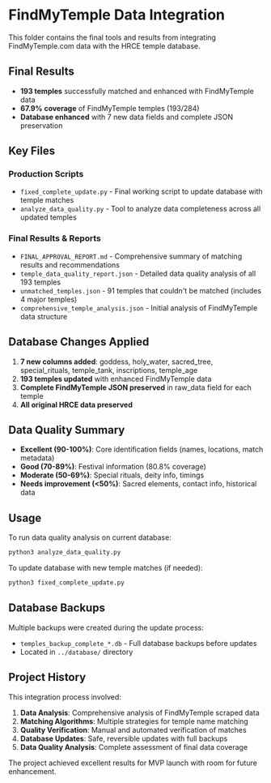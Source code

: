 # FindMyTemple Data Integration

This folder contains the final tools and results from integrating FindMyTemple.com data with the HRCE temple database.

## Final Results
- **193 temples** successfully matched and enhanced with FindMyTemple data
- **67.9% coverage** of FindMyTemple temples (193/284)
- **Database enhanced** with 7 new data fields and complete JSON preservation

## Key Files

### Production Scripts
- `fixed_complete_update.py` - Final working script to update database with temple matches
- `analyze_data_quality.py` - Tool to analyze data completeness across all updated temples

### Final Results & Reports
- `FINAL_APPROVAL_REPORT.md` - Comprehensive summary of matching results and recommendations
- `temple_data_quality_report.json` - Detailed data quality analysis of all 193 temples
- `unmatched_temples.json` - 91 temples that couldn't be matched (includes 4 major temples)
- `comprehensive_temple_analysis.json` - Initial analysis of FindMyTemple data structure

## Database Changes Applied
1. **7 new columns added**: goddess, holy_water, sacred_tree, special_rituals, temple_tank, inscriptions, temple_age
2. **193 temples updated** with enhanced FindMyTemple data
3. **Complete FindMyTemple JSON preserved** in raw_data field for each temple
4. **All original HRCE data preserved**

## Data Quality Summary
- **Excellent (90-100%)**: Core identification fields (names, locations, match metadata)
- **Good (70-89%)**: Festival information (80.8% coverage)
- **Moderate (50-69%)**: Special rituals, deity info, timings
- **Needs improvement (<50%)**: Sacred elements, contact info, historical data

## Usage
To run data quality analysis on current database:
```bash
python3 analyze_data_quality.py
```

To update database with new temple matches (if needed):
```bash
python3 fixed_complete_update.py
```

## Database Backups
Multiple backups were created during the update process:
- `temples_backup_complete_*.db` - Full database backups before updates
- Located in `../database/` directory

## Project History
This integration process involved:
1. **Data Analysis**: Comprehensive analysis of FindMyTemple scraped data
2. **Matching Algorithms**: Multiple strategies for temple name matching
3. **Quality Verification**: Manual and automated verification of matches
4. **Database Updates**: Safe, reversible updates with full backups
5. **Data Quality Analysis**: Complete assessment of final data coverage

The project achieved excellent results for MVP launch with room for future enhancement.